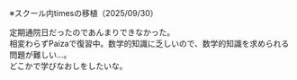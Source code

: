 ※スクール内timesの移植（2025/09/30）

定期通院日だったのであんまりできなかった。  
相変わらずPaizaで復習中。数学的知識に乏しいので、数学的知識を求められる問題が難しい…。  
どこかで学びなおしをしたいな。  

